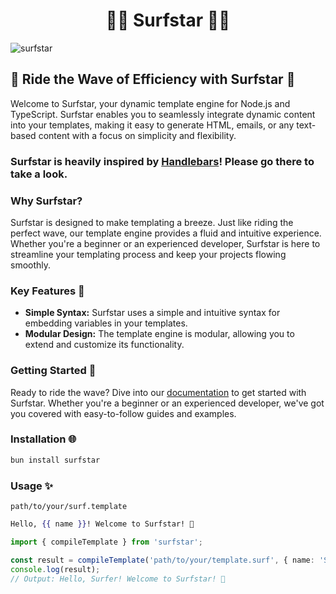 <div align="center">

  # 🏄‍♂️ Surfstar 🏄‍♀️
</div>

![surfstar](https://github.com/ChristoferMendes/surfstar/assets/107426464/165060de-cf7e-427c-a4f4-7cba5d00e63e)


## 🌊 Ride the Wave of Efficiency with Surfstar 🌊

Welcome to Surfstar, your dynamic template engine for Node.js and TypeScript. Surfstar enables you to seamlessly integrate dynamic content into your templates, making it easy to generate HTML, emails, or any text-based content with a focus on simplicity and flexibility.

### Surfstar is heavily inspired by [Handlebars](https://github.com/handlebars-lang/handlebars.js/)! Please go there to take a look.

### Why Surfstar?

Surfstar is designed to make templating a breeze. Just like riding the perfect wave, our template engine provides a fluid and intuitive experience. Whether you're a beginner or an experienced developer, Surfstar is here to streamline your templating process and keep your projects flowing smoothly.

### Key Features 🚀

- **Simple Syntax:** Surfstar uses a simple and intuitive syntax for embedding variables in your templates.
- **Modular Design:** The template engine is modular, allowing you to extend and customize its functionality.

### Getting Started 🌊

Ready to ride the wave? Dive into our [documentation](link-to-docs) to get started with Surfstar. Whether you're a beginner or an experienced developer, we've got you covered with easy-to-follow guides and examples.

### Installation 🌐

```bash
bun install surfstar
```

### Usage ✨

`path/to/your/surf.template`
```handlebars
Hello, {{ name }}! Welcome to Surfstar! 🌊
``````

```typescript
import { compileTemplate } from 'surfstar';

const result = compileTemplate('path/to/your/template.surf', { name: 'Surfer' });
console.log(result);
// Output: Hello, Surfer! Welcome to Surfstar! 🌊
```
